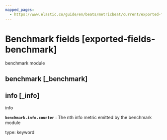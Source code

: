 ```yaml
---
mapped_pages:
  - https://www.elastic.co/guide/en/beats/metricbeat/current/exported-fields-benchmark.html
---
```


# Benchmark fields [exported-fields-benchmark]

benchmark module


## benchmark [_benchmark]




## info [_info]

info


**`benchmark.info.counter`**
:   The nth info metric emitted by the benchmark module

type: keyword


